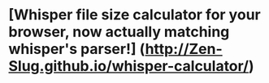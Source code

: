 # [Whisper file size calculator for your browser, now actually matching whisper's parser!] (http://Zen-Slug.github.io/whisper-calculator/)
